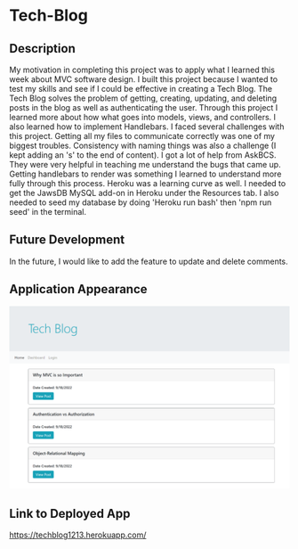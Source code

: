 # Tech-Blog

## Description
My motivation in completing this project was to apply what I learned this week about MVC software design. I built this project because I wanted to test my skills and see if I could be effective in creating a Tech Blog. The Tech Blog solves the problem of getting, creating, updating, and deleting posts in the blog as well as authenticating the user. Through this project I learned more about how what goes into models, views, and controllers. I also learned how to implement Handlebars. I faced several challenges with this project. Getting all my files to communicate correctly was one of my biggest troubles. Consistency with naming things was also a challenge (I kept adding an 's' to the end of content). I got a lot of help from AskBCS. They were very helpful in teaching me understand the bugs that came up. Getting handlebars to render was something I learned to understand more fully through this process. Heroku was a learning curve as well. I needed to get the JawsDB MySQL add-on in Heroku under the Resources tab. I also needed to seed my database by doing 'Heroku run bash' then 'npm run seed' in the terminal. 

## Future Development

In the future, I would like to add the feature to update and delete comments. 

## Application Appearance

![Tech-Blog](./public/images/screenshot.png)

## Link to Deployed App 
https://techblog1213.herokuapp.com/